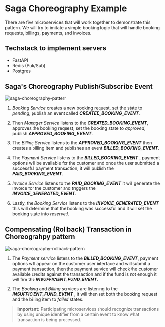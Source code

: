 # Saga Choreography Example

There are five microservices that will work together to demonstrate this pattern. We will try to imitate a simple booking logic that will handle booking requests, billings, payments, and invoices.

## Techstack to implement servers
- FastAPI
- Redis (Pub/Sub)
- Postgres

## Saga's Choreography Publish/Subscribe Event

![saga-choreography-pattern](https://github.com/roelzkie15/python-microservices-patterns/blob/f53b949850bb759730c4b97859ea9b7445a2b3e7/saga-choreograhpy-example/resources/saga-choreography-pattern.png)

1.	_Booking Service_ creates a new booking request, set the state to _pending_, publish an event called _**CREATED_BOOKING_EVENT**_.

1. Then _Manager Service_ listens to the _**CREATED_BOOKING_EVENT**_, approves the booking request, set the booking state to _approved_, publish _**APPROVED_BOOKING_EVENT**_.

1. The _Billing Service_ listens to the _**APPROVED_BOOKING_EVENT**_ then creates a billing item and publishes an event _**BILLED_BOOKING_EVENT**_.

1. The _Payment Service_ listens to the _**BILLED_BOOKING_EVENT**_ , payment options will be available for the customer and once the user submitted a successful payment transaction, it will publish the _**PAID_BOOKING_EVENT**_.

1.	_Invoice Service_ listens to the _**PAID_BOOKING_EVENT**_ it will generate the invoice for the customer and triggers the _**INVOICE_GENERATED_EVENT**_.

1. Lastly, the _Booking Service_ listens to the _**INVOICE_GENERATED_EVENT**_ this will determine that the booking was successful and it will set the booking state into _reserved_.

## Compensating (Rollback) Transaction in Choreograhpy pattern

![saga-choreography-rollback-pattern](https://github.com/roelzkie15/python-microservices-patterns/blob/f53b949850bb759730c4b97859ea9b7445a2b3e7/saga-choreograhpy-example/resources/saga-choreography-pattern-rollback.png)

1. The _Payment service_ listens to the _**BILLED_BOOKING_EVENT**_, payment options will appear on the customer user interface and will submit  a payment transaction, then the payment service will check the customer available credits against the transaction and if the fund is not enough it will fire the _**INSUFFICIENT_FUND_EVENT**_.

1. The _Booking_ and _Billing_ services are listening to the _**INSUFFICIENT_FUND_EVENT**_ , it will then set both the booking request and the billing item to _failed_ states.

> **Important:** Participating microservices should recognize transactions by using unique identifier from a certain event to know what transaction is being processed.
